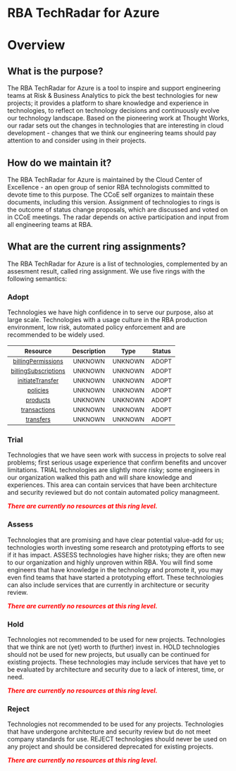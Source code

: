 
RBA TechRadar for Azure
=======================

# Overview

## What is the purpose?


The RBA TechRadar for Azure is a tool to inspire and support engineering teams at Risk & Business Analytics to pick the best technologies for new projects; it provides a platform to share knowledge and experience in technologies, to reflect on technology decisions and continuously evolve our technology landscape.  Based on the pioneering work at Thought Works, our radar sets out the changes in technologies that are interesting in cloud development - changes that we think our engineering teams should pay attention to and consider using in their projects.
## How do we maintain it?


The RBA TechRadar for Azure is maintained by the Cloud Center of Excellence - an open group of senior RBA technologists committed to devote time to this purpose.  The CCoE self organizes to maintain these documents, including this version.  Assignment of technologies to rings is the outcome of status change proposals, which are discussed and voted on in CCoE meetings.  The radar depends on active participation and input from all engineering teams at RBA.
## What are the current ring assignments?


The RBA TechRadar for Azure is a list of technologies, complemented by an assesment result, called ring assignment.  We use five rings with the following semantics:
### Adopt


Technologies we have high confidence in to serve our purpose, also at large scale.  Technologies with a usage culture in the RBA production environment, low risk, automated policy enforcement and are recommended to be widely used.  

|<sub>Resource</sub>|<sub>Description</sub>|<sub>Type</sub>|<sub>Status</sub>|
| :---: | :---: | :---: | :---: |
|<sub>[billingPermissions](https://github.com/openrba/python-azure-techradar/tree/master/Microsoft.ADHybridHealthService/billingAccounts/customers/billingPermissions)</sub>|<sub>UNKNOWN</sub>|<sub>UNKNOWN</sub>|<sub>ADOPT</sub>|
|<sub>[billingSubscriptions](https://github.com/openrba/python-azure-techradar/tree/master/Microsoft.ADHybridHealthService/billingAccounts/customers/billingSubscriptions)</sub>|<sub>UNKNOWN</sub>|<sub>UNKNOWN</sub>|<sub>ADOPT</sub>|
|<sub>[initiateTransfer](https://github.com/openrba/python-azure-techradar/tree/master/Microsoft.ADHybridHealthService/billingAccounts/customers/initiateTransfer)</sub>|<sub>UNKNOWN</sub>|<sub>UNKNOWN</sub>|<sub>ADOPT</sub>|
|<sub>[policies](https://github.com/openrba/python-azure-techradar/tree/master/Microsoft.ADHybridHealthService/billingAccounts/customers/policies)</sub>|<sub>UNKNOWN</sub>|<sub>UNKNOWN</sub>|<sub>ADOPT</sub>|
|<sub>[products](https://github.com/openrba/python-azure-techradar/tree/master/Microsoft.ADHybridHealthService/billingAccounts/customers/products)</sub>|<sub>UNKNOWN</sub>|<sub>UNKNOWN</sub>|<sub>ADOPT</sub>|
|<sub>[transactions](https://github.com/openrba/python-azure-techradar/tree/master/Microsoft.ADHybridHealthService/billingAccounts/customers/transactions)</sub>|<sub>UNKNOWN</sub>|<sub>UNKNOWN</sub>|<sub>ADOPT</sub>|
|<sub>[transfers](https://github.com/openrba/python-azure-techradar/tree/master/Microsoft.ADHybridHealthService/billingAccounts/customers/transfers)</sub>|<sub>UNKNOWN</sub>|<sub>UNKNOWN</sub>|<sub>ADOPT</sub>|

### Trial


Technologies that we have seen work with success in projects to solve real problems;  first serious usage experience that confirm benefits and uncover limitations.  TRIAL technologies are slightly more risky; some engineers in our organization walked this path and will share knowledge and experiences.  This area can contain services that have been architecture and security reviewed but do not contain automated policy managmeent.  
  
***<font color="red"> There are currently no resources at this ring level. </font>***
### Assess


Technologies that are promising and have clear potential value-add for us; technologies worth investing some research and prototyping efforts to see if it has impact.  ASSESS technologies have higher risks;  they are often new to our organization and highly unproven within RBA.  You will find some engineers that have knowledge in the technology and promote it, you may even find teams that have started a prototyping effort.  These technologies can also include services that are currently in architecture or security review.  
  
***<font color="red"> There are currently no resources at this ring level. </font>***
### Hold


Technologies not recommended to be used for new projects. Technologies that we think are not (yet) worth to (further) invest in.  HOLD technologies should not be used for new projects, but usually can be continued for existing projects.  These technologies may include services that have yet to be evaluated by architecture and security due to a lack of interest, time, or need.  
  
***<font color="red"> There are currently no resources at this ring level. </font>***
### Reject


Technologies not recommended to be used for any projects. Technologies that have undergone architecture and security review but do not meet company standards for use.  REJECT technologies should never be used on any project and should be considered deprecated for existing projects.  
  
***<font color="red"> There are currently no resources at this ring level. </font>***